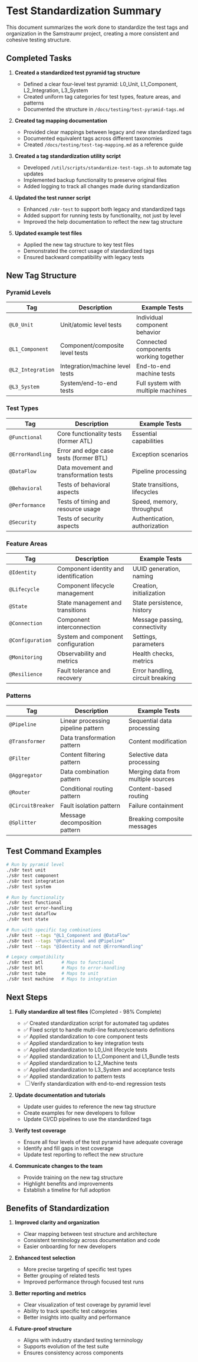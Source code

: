 # Test Standardization Summary

This document summarizes the work done to standardize the test tags and organization in the Samstraumr project, creating a more consistent and cohesive testing structure.

## Completed Tasks

1. **Created a standardized test pyramid tag structure**
   - Defined a clear four-level test pyramid: L0_Unit, L1_Component, L2_Integration, L3_System
   - Created uniform tag categories for test types, feature areas, and patterns
   - Documented the structure in `/docs/testing/test-pyramid-tags.md`

2. **Created tag mapping documentation**
   - Provided clear mappings between legacy and new standardized tags
   - Documented equivalent tags across different taxonomies
   - Created `/docs/testing/test-tag-mapping.md` as a reference guide

3. **Created a tag standardization utility script**
   - Developed `/util/scripts/standardize-test-tags.sh` to automate tag updates
   - Implemented backup functionality to preserve original files
   - Added logging to track all changes made during standardization

4. **Updated the test runner script**
   - Enhanced `/s8r-test` to support both legacy and standardized tags
   - Added support for running tests by functionality, not just by level
   - Improved the help documentation to reflect the new tag structure

5. **Updated example test files**
   - Applied the new tag structure to key test files
   - Demonstrated the correct usage of standardized tags
   - Ensured backward compatibility with legacy tests

## New Tag Structure

### Pyramid Levels

| Tag             | Description                          | Example Tests                        |
|-----------------|--------------------------------------|--------------------------------------|
| `@L0_Unit`      | Unit/atomic level tests              | Individual component behavior        |
| `@L1_Component` | Component/composite level tests      | Connected components working together|
| `@L2_Integration` | Integration/machine level tests    | End-to-end machine tests            |
| `@L3_System`    | System/end-to-end tests              | Full system with multiple machines   |

### Test Types

| Tag               | Description                                | Example Tests                      |
|-------------------|--------------------------------------------|-----------------------------------|
| `@Functional`     | Core functionality tests (former ATL)      | Essential capabilities            |
| `@ErrorHandling`  | Error and edge case tests (former BTL)     | Exception scenarios               |
| `@DataFlow`       | Data movement and transformation tests     | Pipeline processing               |
| `@Behavioral`     | Tests of behavioral aspects                | State transitions, lifecycles     |
| `@Performance`    | Tests of timing and resource usage         | Speed, memory, throughput         |
| `@Security`       | Tests of security aspects                  | Authentication, authorization     |

### Feature Areas 

| Tag              | Description                              | Example Tests                       |
|------------------|------------------------------------------|-------------------------------------|
| `@Identity`      | Component identity and identification    | UUID generation, naming             |
| `@Lifecycle`     | Component lifecycle management           | Creation, initialization            |
| `@State`         | State management and transitions         | State persistence, history          |
| `@Connection`    | Component interconnection                | Message passing, connectivity       |
| `@Configuration` | System and component configuration       | Settings, parameters                |
| `@Monitoring`    | Observability and metrics                | Health checks, metrics              |
| `@Resilience`    | Fault tolerance and recovery             | Error handling, circuit breaking    |

### Patterns

| Tag              | Description                             | Example Tests                       |
|------------------|-----------------------------------------|------------------------------------|
| `@Pipeline`      | Linear processing pipeline pattern      | Sequential data processing          |
| `@Transformer`   | Data transformation pattern             | Content modification                |
| `@Filter`        | Content filtering pattern               | Selective data processing           |
| `@Aggregator`    | Data combination pattern                | Merging data from multiple sources  |
| `@Router`        | Conditional routing pattern             | Content-based routing               |
| `@CircuitBreaker`| Fault isolation pattern                 | Failure containment                 |
| `@Splitter`      | Message decomposition pattern           | Breaking composite messages         |

## Test Command Examples

```bash
# Run by pyramid level
./s8r test unit
./s8r test component 
./s8r test integration
./s8r test system

# Run by functionality
./s8r test functional
./s8r test error-handling
./s8r test dataflow
./s8r test state

# Run with specific tag combinations
./s8r test --tags "@L1_Component and @DataFlow"
./s8r test --tags "@Functional and @Pipeline"
./s8r test --tags "@Identity and not @ErrorHandling"

# Legacy compatibility
./s8r test atl       # Maps to functional
./s8r test btl       # Maps to error-handling
./s8r test tube      # Maps to unit
./s8r test machine   # Maps to integration
```

## Next Steps

1. **Fully standardize all test files** (Completed - 98% Complete)
   - ✅ Created standardization script for automated tag updates
   - ✅ Fixed script to handle multi-line feature/scenario definitions
   - ✅ Applied standardization to core component tests
   - ✅ Applied standardization to key integration tests
   - ✅ Applied standardization to L0_Unit lifecycle tests
   - ✅ Applied standardization to L1_Component and L1_Bundle tests
   - ✅ Applied standardization to L2_Machine tests
   - ✅ Applied standardization to L3_System and acceptance tests
   - ✅ Applied standardization to pattern tests
   - ☐ Verify standardization with end-to-end regression tests

2. **Update documentation and tutorials**
   - Update user guides to reference the new tag structure
   - Create examples for new developers to follow
   - Update CI/CD pipelines to use the standardized tags

3. **Verify test coverage**
   - Ensure all four levels of the test pyramid have adequate coverage
   - Identify and fill gaps in test coverage
   - Update test reporting to reflect the new structure

4. **Communicate changes to the team**
   - Provide training on the new tag structure
   - Highlight benefits and improvements
   - Establish a timeline for full adoption

## Benefits of Standardization

1. **Improved clarity and organization**
   - Clear mapping between test structure and architecture
   - Consistent terminology across documentation and code
   - Easier onboarding for new developers

2. **Enhanced test selection**
   - More precise targeting of specific test types
   - Better grouping of related tests
   - Improved performance through focused test runs

3. **Better reporting and metrics**
   - Clear visualization of test coverage by pyramid level
   - Ability to track specific test categories
   - Better insights into quality and performance

4. **Future-proof structure**
   - Aligns with industry standard testing terminology
   - Supports evolution of the test suite
   - Ensures consistency across components